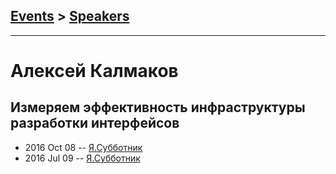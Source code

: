 ## [Events](../README.md) > [Speakers](../speakers.md)
---

# Алексей Калмаков

## Измеряем эффективность инфраструктуры разработки интерфейсов
- 2016 Oct 08 -- [Я.Субботник](https://events.yandex.ru/lib/talks/4090/)    
- 2016 Jul 09 -- [Я.Субботник](https://events.yandex.ru/lib/talks/3680/)    

